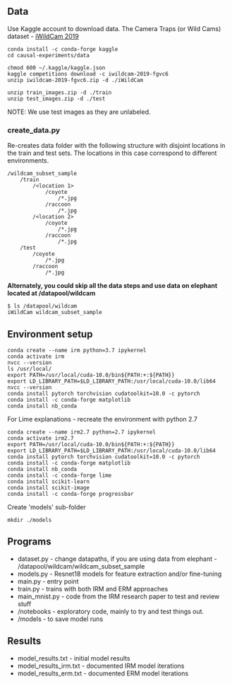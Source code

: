 ## Data

Use Kaggle account to download data. The Camera Traps (or Wild Cams) dataset - [iWildCam 2019](https://github.com/visipedia/iwildcam_comp) 

```
conda install -c conda-forge kaggle
cd causal-experiments/data

chmod 600 ~/.kaggle/kaggle.json
kaggle competitions download -c iwildcam-2019-fgvc6
unzip iwildcam-2019-fgvc6.zip -d ./iWildCam

unzip train_images.zip -d ./train
unzip test_images.zip -d ./test
```

NOTE: We use test images as they are unlabeled.

### create_data.py

Re-creates data folder with the following structure with disjoint locations in the train and test sets. The locations in this case correspond to different environments.

```
/wildcam_subset_sample
    /train
        /<location 1>
            /coyote
                /*.jpg
            /raccoon
                /*.jpg
        /<location 2>
            /coyote
                /*.jpg
            /raccoon
                /*.jpg
    /test
        /coyote
            /*.jpg
        /raccoon
            /*.jpg
```

**Alternately, you could skip all the data steps and use data on elephant located at /datapool/wildcam**

```
$ ls /datapool/wildcam
iWildCam wildcam_subset_sample
```

## Environment setup

```
conda create --name irm python=3.7 ipykernel
conda activate irm
nvcc --version
ls /usr/local/
export PATH=/usr/local/cuda-10.0/bin${PATH:+:${PATH}}
export LD_LIBRARY_PATH=$LD_LIBRARY_PATH:/usr/local/cuda-10.0/lib64
nvcc --version
conda install pytorch torchvision cudatoolkit=10.0 -c pytorch
conda install -c conda-forge matplotlib
conda install nb_conda
```

For Lime explanations - recreate the environment with python 2.7

```
conda create --name irm2.7 python=2.7 ipykernel
conda activate irm2.7
export PATH=/usr/local/cuda-10.0/bin${PATH:+:${PATH}}
export LD_LIBRARY_PATH=$LD_LIBRARY_PATH:/usr/local/cuda-10.0/lib64
conda install pytorch torchvision cudatoolkit=10.0 -c pytorch
conda install -c conda-forge matplotlib
conda install nb_conda
conda install -c conda-forge lime
conda install scikit-learn
conda install scikit-image
conda install -c conda-forge progressbar
```

Create 'models' sub-folder

```
mkdir ./models
```

## Programs

* dataset.py - change datapaths, if you are using data from elephant - /datapool/wildcam/wildcam_subset_sample
* models.py - Resnet18 models for feature extraction and/or fine-tuning
* main.py - entry point
* train.py - trains with both IRM and ERM approaches
* main_mnist.py - code from the IRM research paper to test and review stuff
* /notebooks - exploratory code, mainly to try and test things out. 
* /models - to save model runs

## Results

* model_results.txt - initial model results
* model_results_irm.txt - documented IRM model iterations
* model_results_erm.txt - documented ERM model iterations